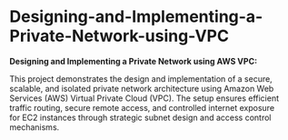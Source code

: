 # Designing-and-Implementing-a-Private-Network-using-VPC

**Designing and Implementing a Private Network using AWS VPC:**  <br>

This project demonstrates the design and implementation of a secure, scalable, and isolated private network architecture using Amazon Web  <br>
Services (AWS) Virtual Private Cloud (VPC). The setup ensures efficient traffic routing, secure remote access, and controlled internet exposure  <br>
for EC2 instances through strategic subnet design and access control mechanisms.  <br>
